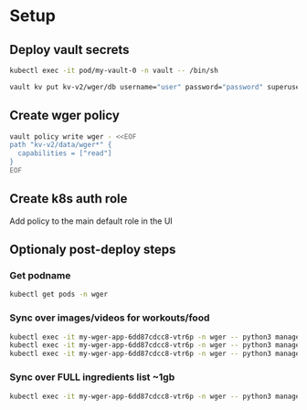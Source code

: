 # Setup

## Deploy vault secrets

```bash
kubectl exec -it pod/my-vault-0 -n vault -- /bin/sh
```

```bash
vault kv put kv-v2/wger/db username="user" password="password" superuser="superuser" superpass="password"
```

## Create wger policy

```bash
vault policy write wger - <<EOF
path "kv-v2/data/wger*" {
  capabilities = ["read"]
}
EOF
```

## Create k8s auth role

Add policy to the main default role in the UI


## Optionaly post-deploy steps


### Get podname

```bash
kubectl get pods -n wger
```

### Sync over images/videos for workouts/food

```bash
kubectl exec -it my-wger-app-6dd87cdcc8-vtr6p -n wger -- python3 manage.py sync-exercises
kubectl exec -it my-wger-app-6dd87cdcc8-vtr6p -n wger -- python3 manage.py download-exercise-images
kubectl exec -it my-wger-app-6dd87cdcc8-vtr6p -n wger -- python3 manage.py download-exercise-videos
```

### Sync over FULL ingredients list ~1gb
```bash
kubectl exec -it my-wger-app-6dd87cdcc8-vtr6p -n wger -- python3 manage.py sync-ingredients-async &
```